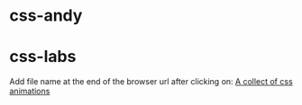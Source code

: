 # css-andy
# css-labs
Add file name at the end of the browser url after clicking on: [A collect of css animations](https://ainneo.github.io/css-andy/)
